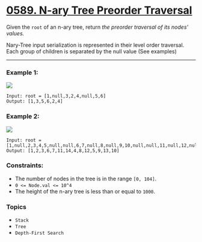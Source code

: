 # [0589. N-ary Tree Preorder Traversal](https://leetcode.com/problems/n-ary-tree-preorder-traversal/ "The LeetCode link")

Given the `root` of an n-ary tree, return *the preorder traversal of its nodes' values.*

Nary-Tree input serialization is represented in their level order traversal. Each group of children is separated by the null value (See examples)

---

### Example 1:

![](https://assets.leetcode.com/uploads/2018/10/12/narytreeexample.png)
```
Input: root = [1,null,3,2,4,null,5,6]
Output: [1,3,5,6,2,4]
```

### Example 2:

![](https://assets.leetcode.com/uploads/2019/11/08/sample_4_964.png)
```
Input: root = [1,null,2,3,4,5,null,null,6,7,null,8,null,9,10,null,null,11,null,12,null,13,null,null,14]
Output: [1,2,3,6,7,11,14,4,8,12,5,9,13,10]
```

### Constraints:

* The number of nodes in the tree is in the range `[0, 104]`.
* `0 <= Node.val <= 10^4`
* The height of the n-ary tree is less than or equal to `1000`.

### Topics

* `Stack`
* `Tree`
* `Depth-First Search`